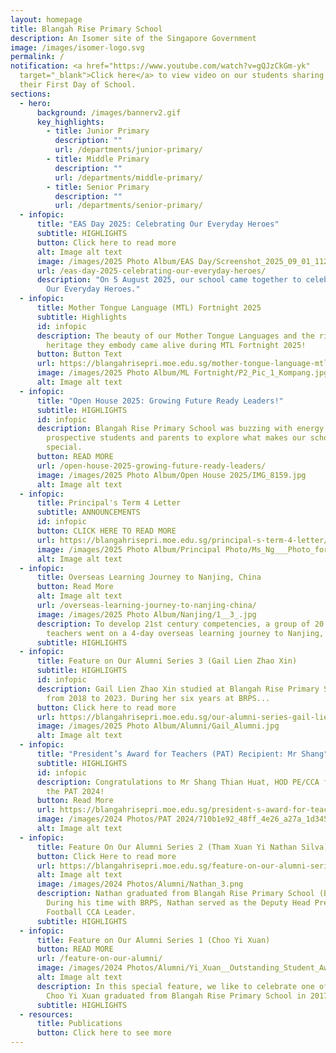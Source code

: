 ```yaml
---
layout: homepage
title: Blangah Rise Primary School
description: An Isomer site of the Singapore Government
image: /images/isomer-logo.svg
permalink: /
notification: <a href="https://www.youtube.com/watch?v=gQJzCkGm-yk"
  target="_blank">Click here</a> to view video on our students sharing about
  their First Day of School.
sections:
  - hero:
      background: /images/bannerv2.gif
      key_highlights:
        - title: Junior Primary
          description: ""
          url: /departments/junior-primary/
        - title: Middle Primary
          description: ""
          url: /departments/middle-primary/
        - title: Senior Primary
          description: ""
          url: /departments/senior-primary/
  - infopic:
      title: "EAS Day 2025: Celebrating Our Everyday Heroes"
      subtitle: HIGHLIGHTS
      button: Click here to read more
      alt: Image alt text
      image: /images/2025 Photo Album/EAS Day/Screenshot_2025_09_01_112524.png
      url: /eas-day-2025-celebrating-our-everyday-heroes/
      description: "On 5 August 2025, our school came together to celebrate EAS Day:
        Our Everyday Heroes."
  - infopic:
      title: Mother Tongue Language (MTL) Fortnight 2025
      subtitle: Highlights
      id: infopic
      description: The beauty of our Mother Tongue Languages and the rich cultural
        heritage they embody came alive during MTL Fortnight 2025!
      button: Button Text
      url: https://blangahrisepri.moe.edu.sg/mother-tongue-language-mtl-fortnight-2025-celebrating-language-culture-and-identity/
      image: /images/2025 Photo Album/ML Fortnight/P2_Pic_1_Kompang.jpg
      alt: Image alt text
  - infopic:
      title: "Open House 2025: Growing Future Ready Leaders!"
      subtitle: HIGHLIGHTS
      id: infopic
      description: Blangah Rise Primary School was buzzing with energy as we welcomed
        prospective students and parents to explore what makes our school so
        special.
      button: READ MORE
      url: /open-house-2025-growing-future-ready-leaders/
      image: /images/2025 Photo Album/Open House 2025/IMG_8159.jpg
      alt: Image alt text
  - infopic:
      title: Principal's Term 4 Letter
      subtitle: ANNOUNCEMENTS
      id: infopic
      button: CLICK HERE TO READ MORE
      url: https://blangahrisepri.moe.edu.sg/principal-s-term-4-letter/
      image: /images/2025 Photo Album/Principal Photo/Ms_Ng___Photo_for_Letter_.jpg
      alt: Image alt text
  - infopic:
      title: Overseas Learning Journey to Nanjing, China
      button: Read More
      alt: Image alt text
      url: /overseas-learning-journey-to-nanjing-china/
      image: /images/2025 Photo Album/Nanjing/1__3_.jpg
      description: To develop 21st century competencies, a group of 20 students and 5
        teachers went on a 4-day overseas learning journey to Nanjing, China.
      subtitle: HIGHLIGHTS
  - infopic:
      title: Feature on Our Alumni Series 3 (Gail Lien Zhao Xin)
      subtitle: HIGHLIGHTS
      id: infopic
      description: Gail Lien Zhao Xin studied at Blangah Rise Primary School (BRPS)
        from 2018 to 2023. During her six years at BRPS...
      button: Click here to read more
      url: https://blangahrisepri.moe.edu.sg/our-alumni-series-gail-lien-zhao-xin/
      image: /images/2025 Photo Album/Alumni/Gail_Alumni.jpg
      alt: Image alt text
  - infopic:
      title: "President’s Award for Teachers (PAT) Recipient: Mr Shang"
      subtitle: HIGHLIGHTS
      id: infopic
      description: Congratulations to Mr Shang Thian Huat, HOD PE/CCA for receiving
        the PAT 2024!
      button: Read More
      url: https://blangahrisepri.moe.edu.sg/president-s-award-for-teachers-pat-recipient-mr-shang-thian-huat-hod-pe-cca/
      image: /images/2024 Photos/PAT 2024/710b1e92_48ff_4e26_a27a_1d3451047f74.jpg
      alt: Image alt text
  - infopic:
      title: Feature On Our Alumni Series 2 (Tham Xuan Yi Nathan Silva)
      button: Click Here to read more
      url: https://blangahrisepri.moe.edu.sg/feature-on-our-alumni-series-2-tham-xuan-yi-nathan-silva/
      alt: Image alt text
      image: /images/2024 Photos/Alumni/Nathan_3.png
      description: Nathan graduated from Blangah Rise Primary School (BRPS) in 2023.
        During his time with BRPS, Nathan served as the Deputy Head Prefect and
        Football CCA Leader.
      subtitle: HIGHLIGHTS
  - infopic:
      title: Feature on Our Alumni Series 1 (Choo Yi Xuan)
      button: READ MORE
      url: /feature-on-our-alumni/
      image: /images/2024 Photos/Alumni/Yi_Xuan__Outstanding_Student_Award_.jpg
      alt: Image alt text
      description: In this special feature, we like to celebrate one of our alumni.
        Choo Yi Xuan graduated from Blangah Rise Primary School in 2017.
      subtitle: HIGHLIGHTS
  - resources:
      title: Publications
      button: Click here to see more
---
```

